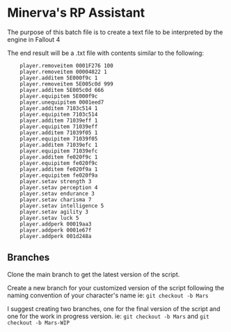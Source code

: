 # Minerva's RP Assistant

The purpose of this batch file is to create a text file to be interpreted by the engine in Fallout 4

The end result will be a .txt file with contents similar to the following:

```text
    player.removeitem 0001F276 100
    player.removeitem 00004822 1
    player.additem 5E000f9c 1
    player.removeitem 5E005c0d 999
    player.additem 5E005c0d 666
    player.equipitem 5E000f9c
    player.unequipitem 0001eed7
    player.additem 7103c514 1
    player.equipitem 7103c514
    player.additem 71039eff 1
    player.equipitem 71039eff
    player.additem 71039f05 1
    player.equipitem 71039f05
    player.additem 71039efc 1
    player.equipitem 71039efc
    player.additem fe020f9c 1
    player.equipitem fe020f9c
    player.additem fe020f9a 1
    player.equipitem fe020f9a
    player.setav strength 3
    player.setav perception 4
    player.setav endurance 3
    player.setav charisma 7
    player.setav intelligence 5
    player.setav agility 3
    player.setav luck 5
    player.addperk 00019aa3
    player.addperk 0001e67f
    player.addperk 001d248a
```

## Branches

Clone the main branch to get the latest version of the script.

Create a new branch for your customized version of the script following the naming convention of your character's name ie: `git checkout -b Mars`

I suggest creating two branches, one for the final version of the script and one for the work in progress version. ie: `git checkout -b Mars` and `git checkout -b Mars-WIP`
